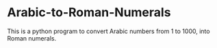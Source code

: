 # Arabic-to-Roman-Numerals
This is a python program to convert Arabic numbers from 1 to 1000, into Roman numerals. 
